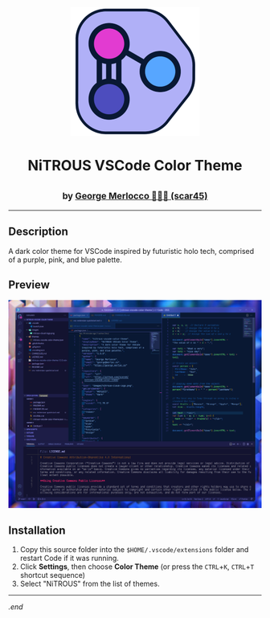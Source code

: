 <p align="center">
<img src="./images/nitrous-cloud-logo.png" alt="NiTROUS Logo">
</p>

<h1 align="center">NiTROUS VSCode Color Theme</h1>

<h2 align="center">
<small>
by <a href="https://george.merloc.co" title="Visit my website">George Merlocco 👨🏻‍💻 (scar45)</a>
</small>
</h2>

---

## Description

A dark color theme for VSCode inspired by futuristic holo tech, comprised of a purple, pink, and blue palette.

## Preview

![NiTROUS VSCode Color Theme Preview Image](images/nitrous-vscode-color-theme-preview.png)

## Installation

1. Copy this source folder into the `$HOME/.vscode/extensions` folder and restart Code if it was running.
1. Click **Settings**, then choose **Color Theme** (or press the `CTRL`+`K`, `CTRL`+`T` shortcut sequence)
1. Select "NiTROUS" from the list of themes.

---

_.end_
